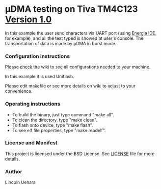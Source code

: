 # μDMA testing on Tiva TM4C123 [Version 1.0](https://github.com/LincolnUehara/uDMAonTM4C123/releases/latest)

In this example the user send characters via UART port (using [Energia IDE](http://energia.nu/), for example), and all the text typed is showed at user's console. The transportation of data is made by μDMA in burst mode.

### Configuration instructions

Please [check the wiki](https://github.com/LincolnUehara/uDMAonTM4C123/wiki) to see all configurations needed to your machine.

In this example it is used Uniflash.

Please edit makefile or see more details on wiki to adjust to your convenience.

### Operating instructions

* To build the binary, just type command "make all".
* To clean the directory, type "make clean".
* To flash onto device, type "make flash".
* To see elf file properties, type "make readelf".

### License and Manifest

This project is licensed under the BSD License. See [LICENSE](https://github.com/LincolnUehara/uDMAonTM4C123/blob/master/LICENSE) file for more details.

### Author

Lincoln Uehara
